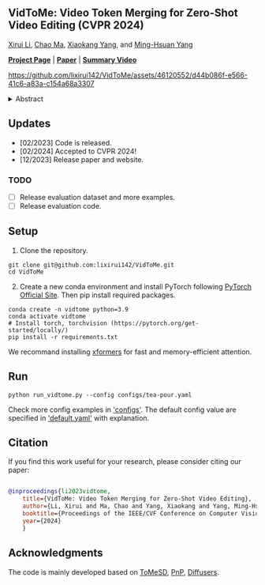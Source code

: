 ## VidToMe: Video Token Merging for Zero-Shot Video Editing (CVPR 2024)

[Xirui Li](https://github.com/lixirui142), [Chao Ma](https://vision.sjtu.edu.cn/), [Xiaokang Yang](https://english.seiee.sjtu.edu.cn/english/detail/842_802.htm), and [Ming-Hsuan Yang](https://faculty.ucmerced.edu/mhyang/)<br>

[**Project Page**](https://vidtome-diffusion.github.io/) | [**Paper**](https://arxiv.org/abs/2312.10656) | [**Summary Video**](https://youtu.be/cZPtwcRepNY)

https://github.com/lixirui142/VidToMe/assets/46120552/d44b086f-e566-41c6-a83a-c154a68a3307

<details><summary> Abstract </summary>

> *Diffusion models have made significant advances in generating high-quality images, but their application to video generation has remained challenging due to the complexity of temporal motion. Zero-shot video editing offers a solution by utilizing pre-trained image diffusion models to translate source videos into new ones. Nevertheless, existing methods struggle to maintain strict temporal consistency and efficient memory consumption. In this work, we propose a novel approach to enhance temporal consistency in generated videos by merging self-attention tokens across frames. By aligning and compressing temporally redundant tokens across frames, our method improves temporal coherence and reduces memory consumption in self-attention computations. The merging strategy matches and aligns tokens according to the temporal correspondence between frames, facilitating natural temporal consistency in generated video frames. To manage the complexity of video processing, we divide videos into chunks and develop intra-chunk local token merging and inter-chunk global token merging, ensuring both short-term video continuity and long-term content consistency. Our video editing approach seamlessly extends the advancements in image editing to video editing, rendering favorable results in temporal consistency over state-of-the-art methods.*
</details>

## Updates
- [02/2023] Code is released.
- [02/2024] Accepted to CVPR 2024!
- [12/2023] Release paper and website.

### TODO
- [ ] Release evaluation dataset and more examples.
- [ ] Release evaluation code.

## Setup

1. Clone the repository. 

```shell
git clone git@github.com:lixirui142/VidToMe.git
cd VidToMe
```

2. Create a new conda environment and install PyTorch following [PyTorch Official Site](https://pytorch.org/get-started/locally/). Then pip install required packages.

```shell
conda create -n vidtome python=3.9
conda activate vidtome
# Install torch, torchvision (https://pytorch.org/get-started/locally/)
pip install -r requirements.txt
```

We recommand installing [xformers](https://github.com/facebookresearch/xformers) for fast and memory-efficient attention.

## Run

```shell
python run_vidtome.py --config configs/tea-pour.yaml
```

Check more config examples in ['configs'](configs). The default config value are specified in ['default.yaml'](configs/default.yaml) with explanation.

## Citation

If you find this work useful for your research, please consider citing our paper:

```bibtex

@inproceedings{li2023vidtome,
    title={VidToMe: Video Token Merging for Zero-Shot Video Editing},
    author={Li, Xirui and Ma, Chao and Yang, Xiaokang and Yang, Ming-Hsuan},
    booktitle={Proceedings of the IEEE/CVF Conference on Computer Vision and Pattern Recognition},
    year={2024}
    }

```

## Acknowledgments

The code is mainly developed based on [ToMeSD](https://github.com/dbolya/tomesd), [PnP](https://github.com/MichalGeyer/plug-and-play), [Diffusers](https://github.com/huggingface/diffusers).